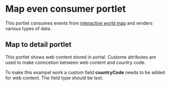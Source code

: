 # Map even consumer portlet
This portlet consumes events from [interactive world map](https://github.com/mir333/interactive-world-map-portlet) and renders various types of data. 

## Map to detail portlet
This portlet shows web content stored in portal. Custome attributes are used to make conncetion between web content and country code. 

To make this exampel work a custom field **countryCode** needs to be added for web content. The field type should be *text*.
